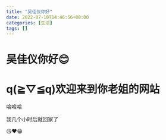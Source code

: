 ```yaml
---
title: "吴佳仪你好"
date: 2022-07-10T14:46:56+08:00
categories: [生活]
tags: []
---
```

# 吴佳仪你好😊
# q(≧▽≦q)欢迎来到你老姐的网站

哈哈哈

我几个小时后就回家了

😘❤️😁
